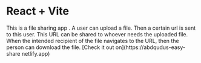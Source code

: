 # React + Vite

This is a file sharing app .  A user can upload a file. Then a certain url is sent to this user. This URL can be shared to whoever needs the uploaded file.
When the intended recipient of the file navigates to the URL, then the person can download the file.
[Check it out on](https://abdqudus-easy-share netlify.app)

